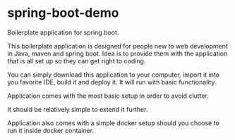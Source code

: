# spring-boot-demo
Boilerplate application for spring boot.

This boilerplate application is designed for people new to web development in Java, maven and spring boot. Idea is to provide them with the application that is all set up so they can get right to coding.

You can simply download this application to your computer, import it into you favorite IDE, build it and deploy it. It will run with basic functionality.

Application comes with the most basic setup in order to avoid clutter.

It should be relatively simple to extend it further.

Application also comes with a simple docker setup should you choose to run it inside docker container.

